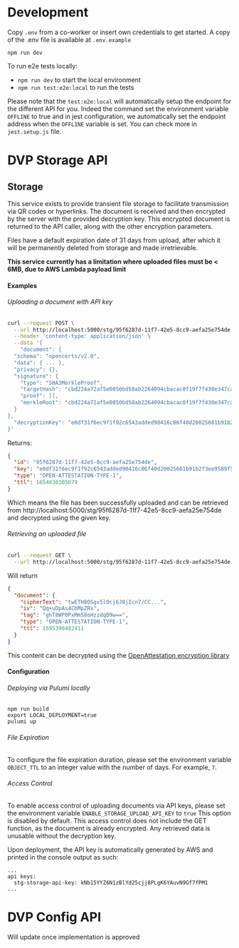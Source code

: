 # Development

Copy `.env` from a co-worker or insert own credentials to get started. A copy of the .env file is available at `.env.example`

```
npm run dev
```

To run e2e tests locally:

- `npm run dev` to start the local environment
- `npm run test:e2e:local` to run the tests

Please note that the `test:e2e:local` will automatically setup the endpoint for the different API for you. Indeed the command set the environment variable `OFFLINE` to true and in jest configuration, we automatically set the endpoint address when the `OFFLINE` variable is set. You can check more in `jest.setup.js` file.

# DVP Storage API

## Storage

This service exists to provide transient file storage to facilitate transmission via QR codes or hyperlinks.
The document is received and then encrypted by the server with the provided decryption key.
This encrypted document is returned to the API caller, along with the other encryption parameters.

Files have a default expiration date of 31 days from upload, after which it will be permanently deleted from storage and made irretrievable.

**This service currently has a limitation where uploaded files must be < 6MB, due to AWS Lambda payload limit**

#### Examples

###### Uploading a document with API key

```sh
curl --request POST \
  --url http://localhost:5000/stg/95f6287d-11f7-42e5-8cc9-aefa25e754de \
  --header 'content-type: application/json' \
  --data '{
	"document": {
  "schema": "opencerts/v2.0",
  "data": { ... },
  "privacy": {},
  "signature": {
    "type": "SHA3MerkleProof",
    "targetHash": "cbd224a72af5e0050bd58ab2264094cbacac0f19f7f430e347cad451ae8c590d",
    "proof": [],
    "merkleRoot": "cbd224a72af5e0050bd58ab2264094cbacac0f19f7f430e347cad451ae8c590d"
  }
},
  "decryptionKey": "e0df31f6ec9f1f92c6543added90416c86f40d20025661b91b2f3ee9589f5047"
}'
```

Returns:

```json
{
  "id": "95f6287d-11f7-42e5-8cc9-aefa25e754de",
  "key": "e0df31f6ec9f1f92c6543added90416c86f40d20025661b91b2f3ee9589f5047",
  "type": "OPEN-ATTESTATION-TYPE-1",
  "ttl": 1654830305079
}
```

Which means the file has been successfully uploaded and can be retrieved from http://localhost:5000/stg/95f6287d-11f7-42e5-8cc9-aefa25e754de and decrypted using the given key.

###### Retrieving an uploaded file

```sh
curl --request GET \
  --url http://localhost:5000/stg/95f6287d-11f7-42e5-8cc9-aefa25e754de
```

Will return

```json
{
  "document": {
    "cipherText": "twETH8OSgv5lOcj6J8jIcn7/CC...",
    "iv": "Qq+uDpAs4CbMpZRs",
    "tag": "ghT8WP0PxMm58oHzzdqD9w==",
    "type": "OPEN-ATTESTATION-TYPE-1",
    "ttl": 1595390482411
  }
}
```

This content can be decrypted using the [OpenAttestation encryption library](https://www.npmjs.com/package/@govtechsg/oa-encryption)

#### Configuration

###### Deploying via Pulumi locally

```
npm run build
export LOCAL_DEPLOYMENT=true
pulumi up
```

###### File Expiration

To configure the file expiration duration, please set the environment variable `OBJECT_TTL` to an integer value with the number of days. For example, `7`.

###### Access Control

To enable access control of uploading documents via API keys, please set the environment variable `ENABLE_STORAGE_UPLOAD_API_KEY` to `true`
This option is disabled by default. This access control does not include the GET function, as the document is already encrypted. Any retrieved data is unusable without the decryption key.

Upon deployment, the API key is automatically generated by AWS and printed in the console output as such:

```
...
api keys:
  stg-storage-api-key: kNb15YYZ6N1zBlYd25cjj8PLgK6YAuvN9Gf7fPM1
...
```

# DVP Config API

Will update once implementation is approved
